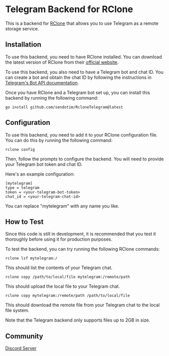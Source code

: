 # Telegram Backend for RClone

This is a backend for [RClone](https://rclone.org/) that allows you to use Telegram as a remote storage service.

## Installation

To use this backend, you need to have RClone installed. You can download the latest version of RClone from their [official website](https://rclone.org/downloads/).

To use this backend, you also need to have a Telegram bot and chat ID. You can create a bot and obtain the chat ID by following the instructions in [Telegram's Bot API documentation](https://core.telegram.org/bots#creating-a-new-bot).

Once you have RClone and a Telegram bot set up, you can install this backend by running the following command:

```
go install github.com/sendotim/RcloneTelegram@latest
```

## Configuration

To use this backend, you need to add it to your RClone configuration file. You can do this by running the following command:

```
rclone config
```

Then, follow the prompts to configure the backend. You will need to provide your Telegram bot token and chat ID.

Here's an example configuration:

```
[mytelegram]
type = telegram
token = <your-telegram-bot-token>
chat_id = <your-telegram-chat-id>
```

You can replace "mytelegram" with any name you like.

## How to Test

Since this code is still in development, it is recommended that you test it thoroughly before using it for production purposes.

To test the backend, you can try running the following RClone commands:

```
rclone lsf mytelegram:/
```

This should list the contents of your Telegram chat.

```
rclone copy /path/to/local/file mytelegram:/remote/path
```

This should upload the local file to your Telegram chat.

```
rclone copy mytelegram:/remote/path /path/to/local/file
```

This should download the remote file from your Telegram chat to the local file system.

Note that the Telegram backend only supports files up to 2GB in size.

## Community
[Discord Server](https://discord.gg/H7Qud9Y2eJ)

